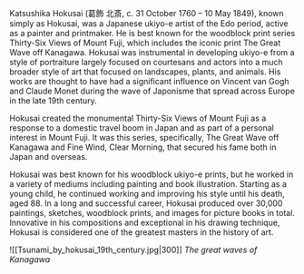 Katsushika Hokusai (葛飾 北斎, c. 31 October 1760 – 10 May 1849), known simply as Hokusai, was a Japanese ukiyo-e artist of the Edo period, active as a painter and printmaker. He is best known for the woodblock print series Thirty-Six Views of Mount Fuji, which includes the iconic print The Great Wave off Kanagawa. Hokusai was instrumental in developing ukiyo-e from a style of portraiture largely focused on courtesans and actors into a much broader style of art that focused on landscapes, plants, and animals. His works are thought to have had a significant influence on Vincent van Gogh and Claude Monet during the wave of Japonisme that spread across Europe in the late 19th century.

Hokusai created the monumental Thirty-Six Views of Mount Fuji as a response to a domestic travel boom in Japan and as part of a personal interest in Mount Fuji. It was this series, specifically, The Great Wave off Kanagawa and Fine Wind, Clear Morning, that secured his fame both in Japan and overseas.

Hokusai was best known for his woodblock ukiyo-e prints, but he worked in a variety of mediums including painting and book illustration. Starting as a young child, he continued working and improving his style until his death, aged 88. In a long and successful career, Hokusai produced over 30,000 paintings, sketches, woodblock prints, and images for picture books in total. Innovative in his compositions and exceptional in his drawing technique, Hokusai is considered one of the greatest masters in the history of art. 

![[Tsunami_by_hokusai_19th_century.jpg|300]]
*The great waves of Kanagawa*